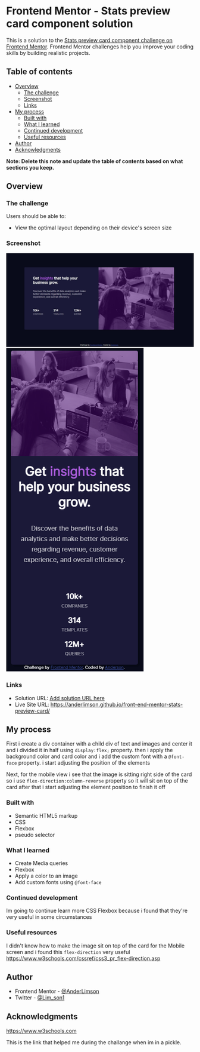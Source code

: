 # Frontend Mentor - Stats preview card component solution

This is a solution to the [Stats preview card component challenge on Frontend Mentor](https://www.frontendmentor.io/challenges/stats-preview-card-component-8JqbgoU62). Frontend Mentor challenges help you improve your coding skills by building realistic projects. 

## Table of contents

- [Overview](#overview)
  - [The challenge](#the-challenge)
  - [Screenshot](#screenshot)
  - [Links](#links)
- [My process](#my-process)
  - [Built with](#built-with)
  - [What I learned](#what-i-learned)
  - [Continued development](#continued-development)
  - [Useful resources](#useful-resources)
- [Author](#author)
- [Acknowledgments](#acknowledgments)

**Note: Delete this note and update the table of contents based on what sections you keep.**

## Overview

### The challenge

Users should be able to:

- View the optimal layout depending on their device's screen size

### Screenshot

![](./screenshots/desktop.jpg)
![](./screenshots/mobile.png)

### Links

- Solution URL: [Add solution URL here](https://your-solution-url.com)
- Live Site URL: https://anderlimson.github.io/front-end-mentor-stats-preview-card/

## My process

First i create a div container with a child div of text and images and center it and i divided it in half using `display:flex;` property.
then i apply the background color and card color and i add the custom font with a `@font-face` property.
i start adjusting the position of the elements 


Next, for the mobile view i see that the image is sitting right side of the card so i use `flex-direction:column-reverse` property so it will sit on top of the card
after that i start adjusting the element position to finish it off



### Built with

- Semantic HTML5 markup
- CSS
- Flexbox
- pseudo selector


### What I learned

- Create Media queries
- Flexbox
- Apply a color to an image
- Add custom fonts using ```@font-face```

### Continued development

Im going to continue learn more CSS Flexbox because i found that they're very useful in some circumstances


### Useful resources

I didn't know how to make the image sit on top of the card for the Mobile screen and i found this `flex-direction` very useful https://www.w3schools.com/cssref/css3_pr_flex-direction.asp



## Author

- Frontend Mentor - [@AnderLimson](https://www.frontendmentor.io/profile/AnderLimson)
- Twitter - [@Lim_son1](https://twitter.com/Lim_son1)

## Acknowledgments

https://www.w3schools.com

This is the link that helped me during the challange when im in a pickle. 
